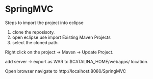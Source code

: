 # SpringMVC

Steps to import the project into eclipse

1. clone the reposisoty.
2. open eclipse use import  Existing Maven Projects
3. select the cloned path.

Right click on the project -> Maven -> Update Project.

add server -> export as WAR to $CATALINA_HOME/webapps/ location.

Open browser navigate to http://localhost:8080/SpringMVC

